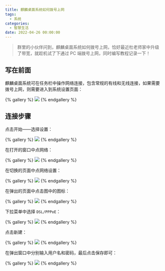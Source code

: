 ```yaml
---
title: 麒麟桌面系统如何拨号上网
tags:
  - 系统
categories:
  - 智慧生活
date: 2022-04-26 00:00:00
---
```


> 群里的小伙伴问到，麒麟桌面系统如何拨号上网，恰好最近杜老师家中升级了带宽，就趁机试了下通过 PC 端拨号上网，同时编写教程记录一下！

<!-- more -->

## 写在前面

麒麟桌面系统可在任务栏中操作网络连接，包含常规的有线和无线连接，如果需要拨号上网，则需要进入到系统设置页面：

{% gallery %}
![](https://cdn.dusays.com/2022/04/457-2.jpg)
{% endgallery %}

## 连接步骤

点击开始——选择设置：

{% gallery %}
![](https://cdn.dusays.com/2022/04/457-2.jpg)
{% endgallery %}

在打开的窗口中点网络：

{% gallery %}
![](https://cdn.dusays.com/2022/04/457-3.jpg)
{% endgallery %}

在切换的页面中点网络设置：

{% gallery %}
![](https://cdn.dusays.com/2022/04/457-4.jpg)
{% endgallery %}

在弹出的页面中点击图中的图标：

{% gallery %}
![](https://cdn.dusays.com/2022/04/457-5.jpg)
{% endgallery %}

下拉菜单中选择 `DSL/PPPoE`：

{% gallery %}
![](https://cdn.dusays.com/2022/04/457-6.jpg)
{% endgallery %}

点击新建：

{% gallery %}
![](https://cdn.dusays.com/2022/04/457-7.jpg)
{% endgallery %}

在弹出窗口中分别输入用户名和密码，最后点击保存即可：

{% gallery %}
![](https://cdn.dusays.com/2022/04/457-8.jpg)
{% endgallery %}
